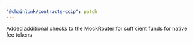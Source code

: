 ```yaml
---
"@chainlink/contracts-ccip": patch
---
```


Added additional checks to the MockRouter for sufficient funds for native fee tokens
